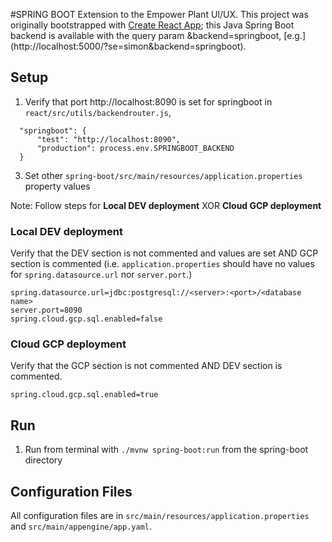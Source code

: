 #SPRING BOOT
Extension to the Empower Plant UI/UX. This project was originally bootstrapped with [Create React App](https://github.com/facebook/create-react-app); this Java Spring Boot backend is available with the query param &backend=springboot, [e.g.] (http://localhost:5000/?se=simon&backend=springboot).

## Setup

1. Verify that port http://localhost:8090 is set for springboot in `react/src/utils/backendrouter.js`, 
```
  "springboot": {
      "test": "http://localhost:8090",
      "production": process.env.SPRINGBOOT_BACKEND
  }
```

3. Set other `spring-boot/src/main/resources/application.properties` property values

Note: Follow steps for **Local DEV deployment** XOR **Cloud GCP deployment**

### Local DEV deployment
Verify that the DEV section is not commented and values are set AND GCP section is commented (i.e. `application.properties` should have no values for `spring.datasource.url` nor `server.port`.) 
```
spring.datasource.url=jdbc:postgresql://<server>:<port>/<database name>
server.port=8090
spring.cloud.gcp.sql.enabled=false
```
### Cloud GCP deployment
Verify that the GCP section is not commented AND DEV section is commented. 
```
spring.cloud.gcp.sql.enabled=true
``` 

## Run
1. Run from terminal with `./mvnw spring-boot:run` from the spring-boot directory

## Configuration Files
All configuration files are in `src/main/resources/application.properties` and `src/main/appengine/app.yaml`.